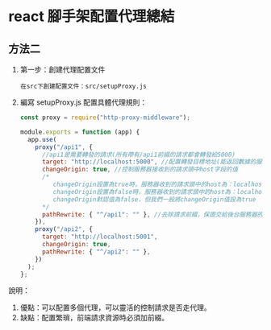# react 腳手架配置代理總結

## 方法二

1. 第一步：創建代理配置文件

   ```
   在src下創建配置文件：src/setupProxy.js
   ```

2. 編寫 setupProxy.js 配置具體代理規則：

   ```js
   const proxy = require("http-proxy-middleware");

   module.exports = function (app) {
     app.use(
       proxy("/api1", {
         //api1是需要轉發的請求(所有帶有/api1前綴的請求都會轉發給5000)
         target: "http://localhost:5000", //配置轉發目標地址(能返回數據的服務器地址)
         changeOrigin: true, //控制服務器接收到的請求頭中host字段的值
         /*
         	changeOrigin設置為true時，服務器收到的請求頭中的host為：localhost:5000
         	changeOrigin設置為false時，服務器收到的請求頭中的host為：localhost:3000
         	changeOrigin默認值為false，但我們一般將changeOrigin值設為true
         */
         pathRewrite: { "^/api1": "" }, //去除請求前綴，保證交給後台服務器的是正常請求地址(必須配置)
       }),
       proxy("/api2", {
         target: "http://localhost:5001",
         changeOrigin: true,
         pathRewrite: { "^/api2": "" },
       })
     );
   };
   ```

說明：

1. 優點：可以配置多個代理，可以靈活的控制請求是否走代理。
2. 缺點：配置繁瑣，前端請求資源時必須加前綴。
